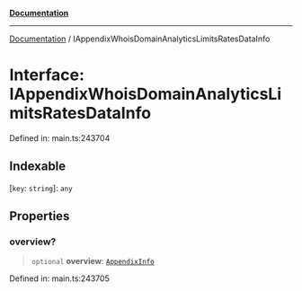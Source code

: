 [**Documentation**](../README.md)

***

[Documentation](../README.md) / IAppendixWhoisDomainAnalyticsLimitsRatesDataInfo

# Interface: IAppendixWhoisDomainAnalyticsLimitsRatesDataInfo

Defined in: main.ts:243704

## Indexable

\[`key`: `string`\]: `any`

## Properties

### overview?

> `optional` **overview**: [`AppendixInfo`](../classes/AppendixInfo.md)

Defined in: main.ts:243705
